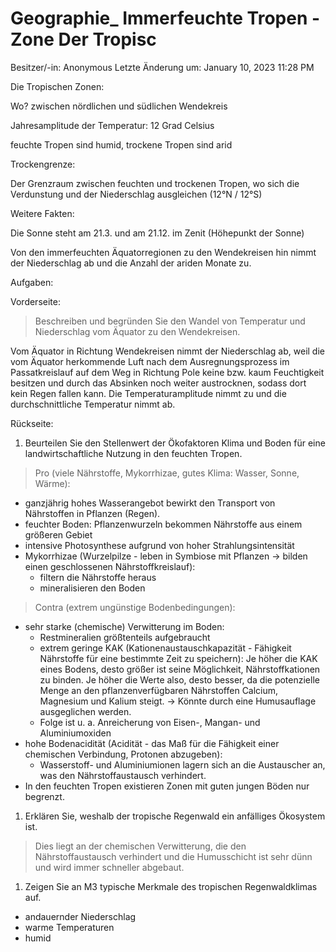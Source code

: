 # Geographie_ Immerfeuchte Tropen - Zone Der Tropisc

Besitzer/-in: Anonymous
Letzte Änderung um: January 10, 2023 11:28 PM

Die Tropischen Zonen:

Wo? zwischen nördlichen und südlichen Wendekreis

Jahresamplitude der Temperatur: 12 Grad Celsius

feuchte Tropen sind humid, trockene Tropen sind arid

Trockengrenze:

Der Grenzraum zwischen feuchten und trockenen Tropen, wo sich die Verdunstung und der Niederschlag ausgleichen (12°N / 12°S)

Weitere Fakten:

Die Sonne steht am 21.3. und am 21.12. im Zenit (Höhepunkt der Sonne)

Von den immerfeuchten Äquatorregionen zu den Wendekreisen hin nimmt der Niederschlag ab und die Anzahl der ariden Monate zu.

Aufgaben:

Vorderseite:

> Beschreiben und begründen Sie den Wandel von Temperatur und Niederschlag vom Äquator zu den Wendekreisen.
> 

Vom Äquator in Richtung Wendekreisen nimmt der Niederschlag ab, weil die vom Äquator herkommende Luft nach dem Ausregnungsprozess im Passatkreislauf auf dem Weg in Richtung Pole keine bzw. kaum Feuchtigkeit besitzen und durch das Absinken noch weiter austrocknen, sodass dort kein Regen fallen kann. Die Temperaturamplitude nimmt zu und die durchschnittliche Temperatur nimmt ab.

Rückseite:

1. Beurteilen Sie den Stellenwert der Ökofaktoren Klima und Boden für eine landwirtschaftliche Nutzung in den feuchten Tropen.

> Pro (viele Nährstoffe, Mykorrhizae, gutes Klima: Wasser, Sonne, Wärme):
> 
- ganzjährig hohes Wasserangebot bewirkt den Transport von Nährstoffen in Pflanzen (Regen).
- feuchter Boden: Pflanzenwurzeln bekommen Nährstoffe aus einem größeren Gebiet
- intensive Photosynthese aufgrund von hoher Strahlungsintensität
- Mykorrhizae (Wurzelpilze - leben in Symbiose mit Pflanzen → bilden einen geschlossenen Nährstoffkreislauf):
    - filtern die Nährstoffe heraus
    - mineralisieren den Boden

> Contra (extrem ungünstige Bodenbedingungen):
> 
- sehr starke (chemische) Verwitterung im Boden:
    - Restmineralien größtenteils aufgebraucht
    - extrem geringe KAK (Kationenaustauschkapazität - Fähigkeit Nährstoffe für eine bestimmte Zeit zu speichern): Je höher die KAK eines Bodens, desto größer ist seine Möglichkeit, Nährstoffkationen zu binden. Je höher die Werte also, desto besser, da die potenzielle Menge an den pflanzenverfügbaren Nährstoffen Calcium, Magnesium und Kalium steigt. → Könnte durch eine Humusauflage ausgeglichen werden.
    - Folge ist u. a. Anreicherung von Eisen-, Mangan- und Aluminiumoxiden
- hohe Bodenacidität (Acidität - das Maß für die Fähigkeit einer chemischen Verbindung, Protonen abzugeben):
    - Wasserstoff- und Aluminiumionen lagern sich an die Austauscher an, was den Nährstoffaustausch verhindert.
- In den feuchten Tropen existieren Zonen mit guten jungen Böden nur begrenzt.
1. Erklären Sie, weshalb der tropische Regenwald ein anfälliges Ökosystem ist.

> Dies liegt an der chemischen Verwitterung, die den Nährstoffaustausch verhindert und die Humusschicht ist sehr dünn und wird immer schneller abgebaut.
> 
1. Zeigen Sie an M3 typische Merkmale des tropischen Regenwaldklimas auf.
- andauernder Niederschlag
- warme Temperaturen
- humid